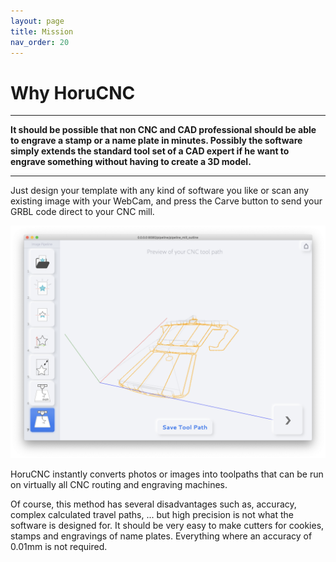 ```yaml
---
layout: page
title: Mission
nav_order: 20
---
```


# Why HoruCNC 
---
**It should be possible that non CNC and CAD professional should be able to engrave a stamp or a name plate in minutes. Possibly the software simply extends the standard tool set of a CAD expert if he want to engrave something without having to create a 3D model.**

---

Just design your template with any kind of software you like or scan any existing image with your WebCam, and press the Carve button to send your GRBL code direct to your CNC mill.

![image_to_gcode](images/screenshot.png)


HoruCNC instantly converts photos or images into toolpaths that can be run on virtually all CNC routing and engraving machines.

Of course, this method has several disadvantages such as, accuracy, complex calculated travel paths, ... but high precision is not what the software is designed for. It should be very easy to make cutters for cookies, stamps and engravings of name plates. Everything where an accuracy of 0.01mm is not required.

